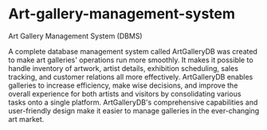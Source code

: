 # Art-gallery-management-system
Art Gallery Management System (DBMS)

A complete database management system called ArtGalleryDB was created to make art galleries' operations run more smoothly. It makes it possible to handle inventory of artwork, artist details, exhibition scheduling, sales tracking, and customer relations all more effectively. ArtGalleryDB enables galleries to increase efficiency, make wise decisions, and improve the overall experience for both artists and visitors by consolidating various tasks onto a single platform. ArtGalleryDB's comprehensive capabilities and user-friendly design make it easier to manage galleries in the ever-changing art market.
